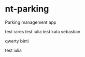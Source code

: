 # nt-parking
Parking management app

test rares
test iulia
test kata
sebastian

qwerty binti

test iulia

